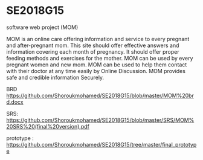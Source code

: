 # SE2018G15
software web project (MOM)

MOM is an online care offering information and service to every pregnant and after-pregnant mom. This site should offer effective answers and information covering each month of pregnancy. It should offer proper feeding methods and exercises for the mother. MOM can be used by every pregnant women and new mom. MOM can be used to help them contact with their doctor at any time easily by Online Discussion. MOM provides safe and credible information Securely.

BRD
https://github.com/Shoroukmohamed/SE2018G15/blob/master/MOM%20brd.docx

SRS: https://github.com/Shoroukmohamed/SE2018G15/blob/master/SRS/MOM%20SRS%20(final%20version).pdf

prototype : https://github.com/Shoroukmohamed/SE2018G15/tree/master/final_prototype
